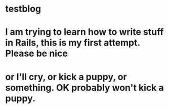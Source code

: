 # testblog
# I am trying to learn how to write stuff in Rails, this is my first attempt. Please be nice
# or I'll cry, or kick a puppy, or something. OK probably won't kick a puppy.
